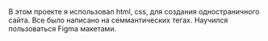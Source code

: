В этом проекте я использовал html, css, для создания  одностраничного сайта. 
Все было написано на семмантических тегах.
Научился пользоваться Figma макетами.

